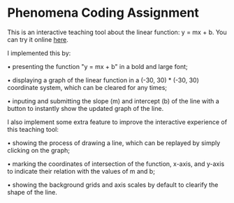 # Phenomena Coding Assignment

This is an interactive teaching tool about the linear function: y = mx + b. You can try it online [here](https://raw.githack.com/yichengxia/Phenomena-Coding-Assignment/main/index.html).

I implemented this by:

• presenting the function "y = mx + b" in a bold and large font;

• displaying a graph of the linear function in a (-30, 30) * (-30, 30) coordinate system, which can be cleared for any times;

• inputing and submitting the slope (m) and intercept (b) of the line with a button to instantly show the updated graph of the line.

I also implement some extra feature to improve the interactive experience of this teaching tool:

• showing the process of drawing a line, which can be replayed by simply clicking on the graph;

• marking the coordinates of intersection of the function, x-axis, and y-axis to indicate their relation with the values of m and b;

• showing the background grids and axis scales by default to clearify the shape of the line.
